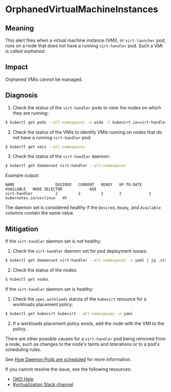 # OrphanedVirtualMachineInstances
<!--apinnick Nov 2022-->

## Meaning

This alert fires when a virtual machine instance (VMI), or `virt-launcher` pod, runs on a node that does not have a running `virt-handler` pod. Such a VMI is called _orphaned_.

## Impact

Orphaned VMIs cannot be managed.

## Diagnosis

1. Check the status of the `virt-handler` pods to view the nodes on which they are running:
  ```bash
  $ kubectl get pods --all-namespaces -o wide -l kubevirt.io=virt-handler
  ```
2. Check the status of the VMIs to identify VMIs running on nodes that do not have a running `virt-handler` pod:
  ```bash
  $ kubectl get vmis --all-namespaces
  ```
3. Check the status of the `virt-handler` daemon:
  ```bash
  $ kubectl get daemonset virt-handler --all-namespaces
  ```

Example output:
```
NAME                  DESIRED   CURRENT   READY   UP-TO-DATE   AVAILABLE   NODE SELECTOR            AGE
virt-handler          2         2         2       2            2           kubernetes.io/os=linux   4h
```
The daemon set is considered healthy if the `Desired`, `Ready`, and `Available` columns contain the same value.

## Mitigation

If the `virt-handler` daemon set is not healthy:

1. Check the `virt-handler` daemon set for pod deployment issues:
  ```bash
  $ kubectl get daemonset virt-handler --all-namespaces -o yaml | jq .status
  ```
2. Check the status of the nodes:
  ```bash
  $ kubectl get nodes
  ```

If the `virt-handler` daemon set is healthy:

1. Check the `spec.workloads` stanza of the `kubevirt` resource for a workloads placement policy:
  ```bash
  $ kubectl get kubevirt kubevirt --all-namespaces -o yaml
  ```
2. If a workloads placement policy exists, add the node with the VMI to the policy.

There are other possible causes for a `virt-handler` pod being removed from a node, such as changes to the node's taints and tolerations or to a pod's scheduling rules.

<!--DS: If you cannot resolve the issue, log in to the [Customer Portal](https://access.redhat.com) and open a support case, attaching the artifacts gathered during the Diagnosis procedure.-->

<!--USstart-->
See [How Daemon Pods are scheduled](https://kubernetes.io/docs/concepts/workloads/controllers/daemonset/#how-daemon-pods-are-scheduled) for more information.

If you cannot resolve the issue, see the following resources:

- [OKD Help](https://www.okd.io/help/)
- [#virtualization Slack channel](https://kubernetes.slack.com/channels/virtualization)
<!--USend-->
